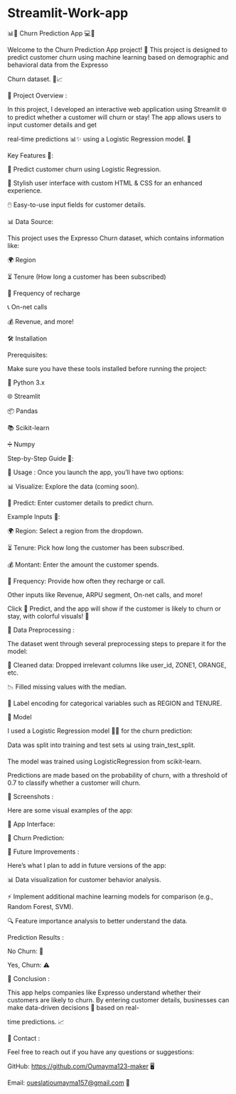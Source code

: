 # Streamlit-Work-app
📊🔮 Churn Prediction App 💻🎉

Welcome to the Churn Prediction App project! 🚀 This project is designed to predict customer churn using machine learning based on demographic and behavioral data from the Expresso

Churn dataset. 📂📈

🌟 Project Overview :

In this project, I developed an interactive web application using Streamlit 🌐 to predict whether a customer will churn or stay! The app allows users to input customer details and get

real-time predictions 📊✨ using a Logistic Regression model. 🎯

Key Features 🔑:

🔮 Predict customer churn using Logistic Regression.

💅 Stylish user interface with custom HTML & CSS for an enhanced experience.

🖱️ Easy-to-use input fields for customer details.

📊 Data Source:

This project uses the Expresso Churn dataset, which contains information like:

🌍 Region

⏳ Tenure (How long a customer has been subscribed)

🔁 Frequency of recharge

📞 On-net calls

💰 Revenue, and more!

🛠️ Installation

Prerequisites:

Make sure you have these tools installed before running the project:

🐍 Python 3.x

🌐 Streamlit

📦 Pandas

📚 Scikit-learn

➗ Numpy

Step-by-Step Guide 👣:

📌 Usage :
Once you launch the app, you’ll have two options:

📊 Visualize: Explore the data (coming soon).

🔮 Predict: Enter customer details to predict churn.

Example Inputs 🎯:

🌍 Region: Select a region from the dropdown.

⏳ Tenure: Pick how long the customer has been subscribed.

💰 Montant: Enter the amount the customer spends.

🔄 Frequency: Provide how often they recharge or call.

Other inputs like Revenue, ARPU segment, On-net calls, and more!

Click 🔮 Predict, and the app will show if the customer is likely to churn or stay, with colorful visuals! 🎨

🔧 Data Preprocessing :

The dataset went through several preprocessing steps to prepare it for the model:

🧹 Cleaned data: Dropped irrelevant columns like user_id, ZONE1, ORANGE, etc.

📉 Filled missing values with the median.

🔖 Label encoding for categorical variables such as REGION and TENURE.

🧠 Model

I used a Logistic Regression model 🧑‍🔬 for the churn prediction:

Data was split into training and test sets 📊 using train_test_split.

The model was trained using LogisticRegression from scikit-learn.

Predictions are made based on the probability of churn, with a threshold of 0.7 to classify whether a customer will churn.

🎨 Screenshots :

Here are some visual examples of the app:

🌟 App Interface:

🔮 Churn Prediction:

🚀 Future Improvements :

Here’s what I plan to add in future versions of the app:

📊 Data visualization for customer behavior analysis.

⚡ Implement additional machine learning models for comparison (e.g., Random Forest, SVM).

🔍 Feature importance analysis to better understand the data.

Prediction Results : 

No Churn: 🚫

Yes, Churn: ⚠️

🎉 Conclusion :

This app helps companies like Expresso understand whether their customers are likely to churn. By entering customer details, businesses can make data-driven decisions 🧠 based on real-

time predictions. 📈

📧 Contact :

Feel free to reach out if you have any questions or suggestions:

GitHub: https://github.com/Oumayma123-maker 🖥️

Email: oueslatioumayma157@gmail.com 📩

